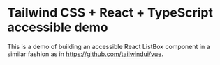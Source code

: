# Tailwind CSS + React + TypeScript accessible demo

This is a demo of building an accessible React ListBox component in a similar fashion as in https://github.com/tailwindui/vue.


